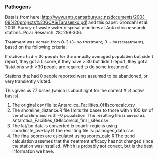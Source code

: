 ### Pathogens

Data is from here: http://www.anta.canterbury.ac.nz/documents/2008-09%20projects%20GCAS/Tarasenko.pdf
and this paper:
Grondahl et al. 2009. Survey of waste water disposal practices at Antarctica research stations. Polar Research: 28: 298-306.

Treatment was scored from 0-3 (0=no treatment; 3 = best treatment), based on the following criteria:

If stations had < 30 people for the annually averaged population but didn't report, they got a 0 score, if they have > 30 but didn't report, they got a 1(stations with >30 people are required to do some treatment). 

Stations that had 0 people reported were assumed to be abandoned, or very transiently visited. 

This gives us 77 bases (which is about right for the correct # of active bases).  

1. The original csv file is: Antarctica_Facilities_OHIscorecalc.csv
2. The shoreline_distance.R file limits the bases to those within 100 km of the shoreline and with >0 population.
   The resulting file is saved as: Antarctica_Facilities_OHIscorecal_final_sites.csv
3. The lat/lon data is converted to ccamlr regions using coordinate_overlay.R
   The resulting file is: pathogen_data.csv
4. The final scores are calculated using scores_calc.R
   The trend calculation assumes that the treatment efficacy has not changed since the station was installed. 
   Which is probably not correct, but is the best information we have.
